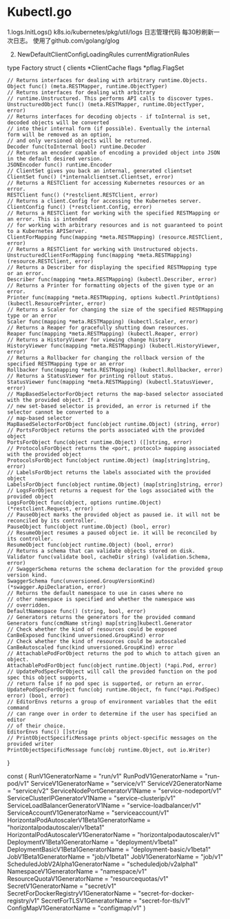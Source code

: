


# Kubectl.go

1.logs.InitLogs()
k8s.io/kubernetes/pkg/util/logs 日志管理代码
每30秒刷新一次日志。 使用了github.com/golang/glog


2. NewDefaultClientConfigLoadingRules
currentMigrationRules



type Factory struct {
	clients *ClientCache
	flags   *pflag.FlagSet

	// Returns interfaces for dealing with arbitrary runtime.Objects.
	Object func() (meta.RESTMapper, runtime.ObjectTyper)
	// Returns interfaces for dealing with arbitrary
	// runtime.Unstructured. This performs API calls to discover types.
	UnstructuredObject func() (meta.RESTMapper, runtime.ObjectTyper, error)
	// Returns interfaces for decoding objects - if toInternal is set, decoded objects will be converted
	// into their internal form (if possible). Eventually the internal form will be removed as an option,
	// and only versioned objects will be returned.
	Decoder func(toInternal bool) runtime.Decoder
	// Returns an encoder capable of encoding a provided object into JSON in the default desired version.
	JSONEncoder func() runtime.Encoder
	// ClientSet gives you back an internal, generated clientset
	ClientSet func() (*internalclientset.Clientset, error)
	// Returns a RESTClient for accessing Kubernetes resources or an error.
	RESTClient func() (*restclient.RESTClient, error)
	// Returns a client.Config for accessing the Kubernetes server.
	ClientConfig func() (*restclient.Config, error)
	// Returns a RESTClient for working with the specified RESTMapping or an error. This is intended
	// for working with arbitrary resources and is not guaranteed to point to a Kubernetes APIServer.
	ClientForMapping func(mapping *meta.RESTMapping) (resource.RESTClient, error)
	// Returns a RESTClient for working with Unstructured objects.
	UnstructuredClientForMapping func(mapping *meta.RESTMapping) (resource.RESTClient, error)
	// Returns a Describer for displaying the specified RESTMapping type or an error.
	Describer func(mapping *meta.RESTMapping) (kubectl.Describer, error)
	// Returns a Printer for formatting objects of the given type or an error.
	Printer func(mapping *meta.RESTMapping, options kubectl.PrintOptions) (kubectl.ResourcePrinter, error)
	// Returns a Scaler for changing the size of the specified RESTMapping type or an error
	Scaler func(mapping *meta.RESTMapping) (kubectl.Scaler, error)
	// Returns a Reaper for gracefully shutting down resources.
	Reaper func(mapping *meta.RESTMapping) (kubectl.Reaper, error)
	// Returns a HistoryViewer for viewing change history
	HistoryViewer func(mapping *meta.RESTMapping) (kubectl.HistoryViewer, error)
	// Returns a Rollbacker for changing the rollback version of the specified RESTMapping type or an error
	Rollbacker func(mapping *meta.RESTMapping) (kubectl.Rollbacker, error)
	// Returns a StatusViewer for printing rollout status.
	StatusViewer func(mapping *meta.RESTMapping) (kubectl.StatusViewer, error)
	// MapBasedSelectorForObject returns the map-based selector associated with the provided object. If a
	// new set-based selector is provided, an error is returned if the selector cannot be converted to a
	// map-based selector
	MapBasedSelectorForObject func(object runtime.Object) (string, error)
	// PortsForObject returns the ports associated with the provided object
	PortsForObject func(object runtime.Object) ([]string, error)
	// ProtocolsForObject returns the <port, protocol> mapping associated with the provided object
	ProtocolsForObject func(object runtime.Object) (map[string]string, error)
	// LabelsForObject returns the labels associated with the provided object
	LabelsForObject func(object runtime.Object) (map[string]string, error)
	// LogsForObject returns a request for the logs associated with the provided object
	LogsForObject func(object, options runtime.Object) (*restclient.Request, error)
	// PauseObject marks the provided object as paused ie. it will not be reconciled by its controller.
	PauseObject func(object runtime.Object) (bool, error)
	// ResumeObject resumes a paused object ie. it will be reconciled by its controller.
	ResumeObject func(object runtime.Object) (bool, error)
	// Returns a schema that can validate objects stored on disk.
	Validator func(validate bool, cacheDir string) (validation.Schema, error)
	// SwaggerSchema returns the schema declaration for the provided group version kind.
	SwaggerSchema func(unversioned.GroupVersionKind) (*swagger.ApiDeclaration, error)
	// Returns the default namespace to use in cases where no
	// other namespace is specified and whether the namespace was
	// overridden.
	DefaultNamespace func() (string, bool, error)
	// Generators returns the generators for the provided command
	Generators func(cmdName string) map[string]kubectl.Generator
	// Check whether the kind of resources could be exposed
	CanBeExposed func(kind unversioned.GroupKind) error
	// Check whether the kind of resources could be autoscaled
	CanBeAutoscaled func(kind unversioned.GroupKind) error
	// AttachablePodForObject returns the pod to which to attach given an object.
	AttachablePodForObject func(object runtime.Object) (*api.Pod, error)
	// UpdatePodSpecForObject will call the provided function on the pod spec this object supports,
	// return false if no pod spec is supported, or return an error.
	UpdatePodSpecForObject func(obj runtime.Object, fn func(*api.PodSpec) error) (bool, error)
	// EditorEnvs returns a group of environment variables that the edit command
	// can range over in order to determine if the user has specified an editor
	// of their choice.
	EditorEnvs func() []string
	// PrintObjectSpecificMessage prints object-specific messages on the provided writer
	PrintObjectSpecificMessage func(obj runtime.Object, out io.Writer)
}


const (
	RunV1GeneratorName                          = "run/v1"
	RunPodV1GeneratorName                       = "run-pod/v1"
	ServiceV1GeneratorName                      = "service/v1"
	ServiceV2GeneratorName                      = "service/v2"
	ServiceNodePortGeneratorV1Name              = "service-nodeport/v1"
	ServiceClusterIPGeneratorV1Name             = "service-clusterip/v1"
	ServiceLoadBalancerGeneratorV1Name          = "service-loadbalancer/v1"
	ServiceAccountV1GeneratorName               = "serviceaccount/v1"
	HorizontalPodAutoscalerV1Beta1GeneratorName = "horizontalpodautoscaler/v1beta1"
	HorizontalPodAutoscalerV1GeneratorName      = "horizontalpodautoscaler/v1"
	DeploymentV1Beta1GeneratorName              = "deployment/v1beta1"
	DeploymentBasicV1Beta1GeneratorName         = "deployment-basic/v1beta1"
	JobV1Beta1GeneratorName                     = "job/v1beta1"
	JobV1GeneratorName                          = "job/v1"
	ScheduledJobV2Alpha1GeneratorName           = "scheduledjob/v2alpha1"
	NamespaceV1GeneratorName                    = "namespace/v1"
	ResourceQuotaV1GeneratorName                = "resourcequotas/v1"
	SecretV1GeneratorName                       = "secret/v1"
	SecretForDockerRegistryV1GeneratorName      = "secret-for-docker-registry/v1"
	SecretForTLSV1GeneratorName                 = "secret-for-tls/v1"
	ConfigMapV1GeneratorName                    = "configmap/v1"
)
